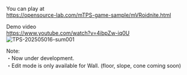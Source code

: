 You can play at  
https://opensource-lab.com/mTPS-game-sample/mVRoidnite.html  

Demo video  
https://www.youtube.com/watch?v=4ibpZw-iq0U    
![TPS-202505016-sum001](https://github.com/user-attachments/assets/19f89e2b-e8ae-47af-93b6-0b95bc228274)  

Note:  
・Now under development.  
・Edit mode is only available for Wall. (floor, slope, cone coming soon)



  
